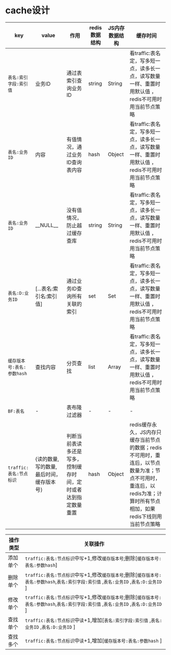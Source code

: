 # cache设计

| key                        | value                                    | 作用                                                           | redis数据结构 | JS内存数据结构 | 缓存时间                                                                                                                                                               |
| -------------------------- | ---------------------------------------- | -------------------------------------------------------------- | ------------- | -------------- | ---------------------------------------------------------------------------------------------------------------------------------------------------------------------- |
| `表名:索引字段:索引值`     | 业务ID                                   | 通过表索引查询业务ID                                           | string        | String         | 看traffic:表名定，写多短一点，读多长一点，读写数量一样、重置时用默认值 ，redis不可用时用当前节点策略                                                                   |
| `表名:业务ID`              | 内容                                     | 有值情况，通过业务ID查询表内容                                 | hash          | Object         | 看traffic:表名定，写多短一点，读多长一点，读写数量一样、重置时用默认值 ，redis不可用时用当前节点策略                                                                   |
| `表名:业务ID`              | \_\_NULL\_\_                             | 没有值情况，防止越过缓存查库                                   | string        | String         | 看traffic:表名定，写多短一点，读多长一点，读写数量一样、重置时用默认值 ，redis不可用时用当前节点策略                                                                   |
| `表名:D:业务ID`            | \[...表名:索引名:索引值\]                | 通过业务ID查询所有关联的索引                                   | set           | Set            | 看traffic:表名定，写多短一点，读多长一点，读写数量一样、重置时用默认值 ，redis不可用时用当前节点策略                                                                   |
| `缓存版本号:表名:参数hash` | 查找内容                                 | 分页查找                                                       | list          | Array          | 看traffic:表名定，写多短一点，读多长一点，读写数量一样、重置时用默认值 ，redis不可用时用当前节点策略                                                                   |
| `BF:表名`                  | -                                        | 表布隆过滤器                                                   | -             | -              | -                                                                                                                                                                      |
| `traffic:表名:节点标识`    | {读的数量,写的数量,最后时间，缓存版本号} | 判断当前表读多还是写多，控制缓存时间，定时或者达到指定数量重置 | hash          | Object         | redis缓存永久，JS内存只缓存当前节点的数据；redis不可用时，重连后，以节点数量为准；节点不可用时，重连后，以redis为准；计算时所有节点相加，如果redis下线则用当前节点策略 |

| 操作类型 | 关联操作                                                                                                                                    |
| -------- | ------------------------------------------------------------------------------------------------------------------------------------------- |
| 添加单个 | `traffic:表名:节点标识`中`写`+1,修改`缓存版本号`;删除\[`缓存版本号:表名:参数hash`\]                                                         |
| 删除单个 | `traffic:表名:节点标识`中`写`+1,修改`缓存版本号`;删除\[`缓存版本号:表名:参数hash`,`表名:索引字段:索引值` ,`表名:业务ID` ,`表名:D:业务ID` \] |
| 修改单个 | `traffic:表名:节点标识`中`写`+1,修改`缓存版本号`;删除\[`缓存版本号:表名:参数hash`,`表名:索引字段:索引值` ,`表名:业务ID` ,`表名:D:业务ID` \] |
| 查找单个 | `traffic:表名:节点标识`中`读`+1,增加\[`表名:索引字段:索引值` ,`表名:业务ID` ,`表名:D:业务ID` \]                                             |
| 查找多个 | `traffic:表名:节点标识`中`读`+1,增加\[`缓存版本号:表名:参数hash` \]                                                                         |
